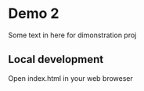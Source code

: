 # Demo 2
Some text in here for dimonstration proj




## Local development

Open index.html in your web broweser